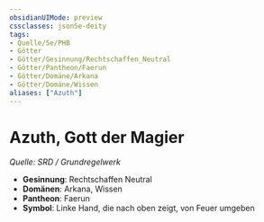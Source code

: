 ```yaml
---
obsidianUIMode: preview
cssclasses: json5e-deity
tags:
- Quelle/5e/PHB
- Götter
- Götter/Gesinnung/Rechtschaffen_Neutral
- Götter/Pantheon/Faerun
- Götter/Domäne/Arkana
- Götter/Domäne/Wissen
aliases: ["Azuth"]
---
```

# Azuth, Gott der Magier
*Quelle: SRD / Grundregelwerk* 

- **Gesinnung**: Rechtschaffen Neutral
- **Domänen**: Arkana, Wissen
- **Pantheon**: Faerun
- **Symbol**: Linke Hand, die nach oben zeigt, von Feuer umgeben